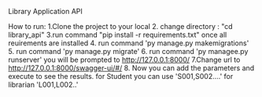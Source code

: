 Library Application API

How to run:
1.Clone the project to your local 
2. change directory : "cd library_api"
3.run command "pip install -r requirements.txt"
once all reuirements are installed 
4. run command 'py manage.py makemigrations'
5. run command 'py manage.py migrate'
6. run command 'py managee.py runserver'
you will be prompted to http://127.0.0.1:8000/
7.Change url to http://127.0.0.1:8000/swagger-ui/#/
8. Now you can add the parameters and execute to see the results.
for Student you can use 'S001,S002....' 
for librarian 'L001,L002..'
